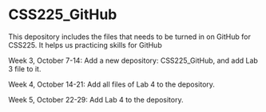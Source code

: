 # CSS225_GitHub

This depository includes the files that needs to be turned in on GitHub for CSS225.
It helps us practicing skills for GitHub

Week 3, October 7-14:
Add a new depository: CSS225_GitHub, and add Lab 3 file to it. 

Week 4, October 14-21:
Add all files of Lab 4 to the depository.

Week 5, October 22-29:
Add Lab 4 to the depository.
